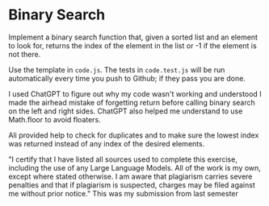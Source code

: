 # Binary Search
 
Implement a binary search function that, given a sorted list and an element to
look for, returns the index of the element in the list or -1 if the element is
not there.

Use the template in `code.js`. The tests in `code.test.js` will be run
automatically every time you push to Github; if they pass you are done.

I used ChatGPT to figure out why my code wasn't working and understood I made the
airhead mistake of forgetting return before calling binary search on the left and 
right sides. ChatGPT also helped me understand to use Math.floor to avoid floaters.

Ali provided help to check for duplicates and to make sure the lowest index was returned instead of any index of the desired elements.

"I certify that I have listed all sources used to complete this exercise, including the use of any Large Language Models.
All of the work is my own, except where stated otherwise. I am aware that plagiarism carries severe penalties and that if
plagiarism is suspected, charges may be filed against me without prior notice."
This was my submission from last semester
